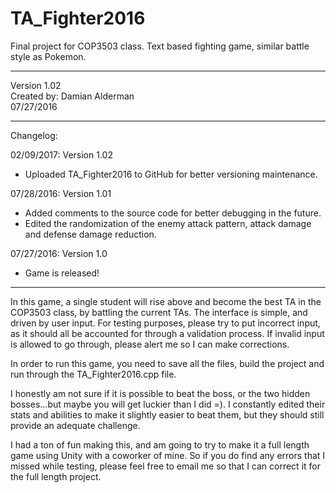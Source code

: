 # TA_Fighter2016
Final project for COP3503 class. Text based fighting game, similar battle style as Pokemon.
						 
***************************************************************************
Version 1.02	
Created by: Damian Alderman  
07/27/2016
***************************************************************************
Changelog:

02/09/2017: Version 1.02
- Uploaded TA_Fighter2016 to GitHub for better versioning maintenance.

07/28/2016: Version 1.01
- Added comments to the source code for better debugging in the future.
- Edited the randomization of the enemy attack pattern, attack damage and 
  defense damage reduction.

07/27/2016: Version 1.0
- Game is released!

***************************************************************************
In this game, a single student will rise above and become the best TA in the COP3503 class, 
by battling the current TAs. The interface is simple, and driven by user input. For testing purposes, please
try to put incorrect input, as it should all be accounted for through a validation process. 
If invalid input is allowed to go through, please alert me so I can make corrections.

In order to run this game, you need to save all the files, build the project and run through the 
TA_Fighter2016.cpp file. 

I honestly am not sure if it is possible to beat the boss, or the two hidden bosses...but maybe 
you will get luckier than I did =).
I constantly edited their stats and abilities to make it slightly easier to beat them, but they 
should still provide an adequate challenge. 

I had a ton of fun making this, and am going to try to make it a full length game using Unity with a 
coworker of mine. So if you do find any errors that I missed while testing, please feel free to email me
so that I can correct it for the full length project. 
